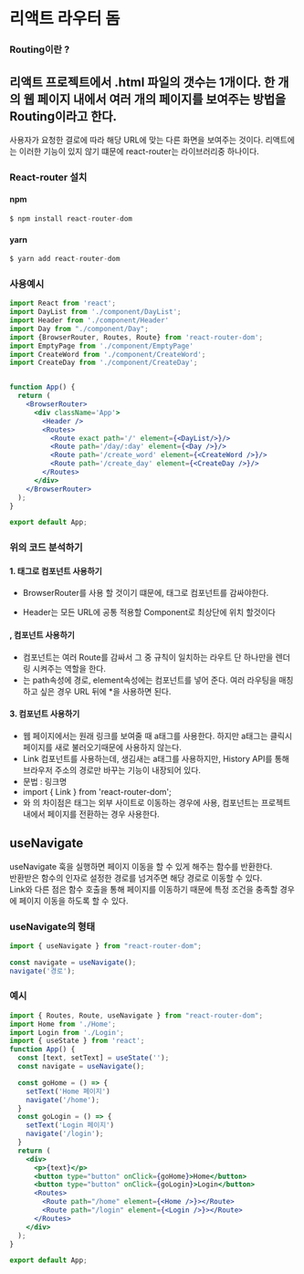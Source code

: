 # 리액트 라우터 돔

### Routing이란 ?

리액트 프로젝트에서 .html 파일의 갯수는 1개이다. 한 개의 웹 페이지 내에서 여러 개의 페이지를 보여주는 방법을 Routing이라고 한다.
-----------------------------------------------
사용자가 요청한 결로에 따라 해당 URL에 맞는 다른 화면을 보여주는 것이다. 리액트에는 이러한 기능이 있지 않기 떄문에 react-router는 라이브러리중 하나이다.

### React-router 설치

#### npm

```javascript 
$ npm install react-router-dom
```

#### yarn

```javascript 
$ yarn add react-router-dom
```
### 사용예시

``` jsx
import React from 'react';
import DayList from './component/DayList';
import Header from './component/Header'
import Day from "./component/Day";
import {BrowserRouter, Routes, Route} from 'react-router-dom';
import EmptyPage from './component/EmptyPage'
import CreateWord from './component/CreateWord';
import CreateDay from './component/CreateDay';


function App() {
  return (
    <BrowserRouter>
      <div className='App'>
        <Header />
        <Routes>
          <Route exact path='/' element={<DayList/>}/>
          <Route path='/day/:day' element={<Day />}/>
          <Route path='/create_word' element={<CreateWord />}/>
          <Route path='/create_day' element={<CreateDay />}/> 
        </Routes>
      </div> 
    </BrowserRouter> 
  );
}

export default App;

```

### 위의 코드 분석하기

#### 1. <BrowserRouter>태그로 컴포넌트 사용하기

- BrowserRouter를 사용 할 것이기 떄문에, <BrowserRouter>태그로 컴포넌트를 감싸야한다.

- Header는 모든 URL에 공통 적용할 Component로 최상단에 위치 할것이다

#### <Routes>, <Route> 컴포넌트 사용하기

- <Routes>컴포넌트는 여러 Route를 감싸서 그 중 규칙이 일치하는 라우트 단 하나만을 렌더링 시켜주는 역할을 한다.
- <Route>는 path속성에 경로, element속성에는 컴포넌트를 넣어 준다. 여러 라우팅을 매칭하고 싶은 경우 URL 뒤에 *을 사용하면 된다.

#### 3. <Link> 컴포넌트 사용하기

- 웹 페이지에서는 원래 링크를 보여줄 때 a태그를 사용한다. 하지만 a태그는 클릭시 페이지를 새로 불러오기때문에 사용하지 않는다.
 - Link 컴포넌트를 사용하는데, 생김새는 a태그를 사용하지만, History API를 통해 브라우저 주소의 경로만 바꾸는 기능이 내장되어 있다.
 - 문법 : <Link to="경로">링크명</Link>
 - import { Link } from 'react-router-dom';
 - <a>와 <Link />의 차이점은 <a>태그는 외부 사이트로 이동하는 경우에 사용, <Link /> 컴포넌트는 프로젝트 내에서 페이지를 전환하는 경우 사용한다.


 ## useNavigate

useNavigate 훅을 실행하면 페이지 이동을 할 수 있게 해주는 함수를 반환한다. <br/>
반환받은 함수의 인자로 설정한 경로를 넘겨주면 해당 경로로 이동할 수 있다. <br/>
Link와 다른 점은 함수 호출을 통해 페이지를 이동하기 때문에 특정 조건을 충족할 경우에 페이지 이동을 하도록 할 수 있다. 

### useNavigate의 형태

```jsx
import { useNavigate } from "react-router-dom";

const navigate = useNavigate();
navigate('경로');
```

### 예시

``` jsx
import { Routes, Route, useNavigate } from "react-router-dom";
import Home from './Home';
import Login from './Login';
import { useState } from 'react';
function App() {
  const [text, setText] = useState('');
  const navigate = useNavigate();

  const goHome = () => {
    setText('Home 페이지')
    navigate('/home');
  }
  const goLogin = () => {
    setText('Login 페이지')
    navigate('/login');
  }
  return (
    <div>
      <p>{text}</p>
      <button type="button" onClick={goHome}>Home</button>
      <button type="button" onClick={goLogin}>Login</button>
      <Routes>
        <Route path="/home" element={<Home />}></Route>
        <Route path="/login" element={<Login />}></Route>
      </Routes>
    </div>
  );
}

export default App;
```